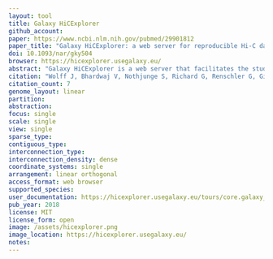 ```yaml
---
layout: tool 
title: Galaxy HiCExplorer
github_account: 
paper: https://www.ncbi.nlm.nih.gov/pubmed/29901812
paper_title: "Galaxy HiCExplorer: a web server for reproducible Hi-C data analysis, quality control and visualization."
doi: 10.1093/nar/gky504
browser: https://hicexplorer.usegalaxy.eu/
abstract: "Galaxy HiCExplorer is a web server that facilitates the study of the 3D conformation of chromatin by allowing Hi-C data processing, analysis and visualization. With the Galaxy HiCExplorer web server, users with little bioinformatic background can perform every step of the analysis in one workflow: mapping of the raw sequence data, creation of Hi-C contact matrices, quality assessment, correction of contact matrices and identification of topological associated domains (TADs) and A/B compartments. Users can create publication ready plots of the contact matrix, A/B compartments, and TADs on a selected genomic locus, along with additional information like gene tracks or ChIP-seq signals. Galaxy HiCExplorer is freely usable at: https://hicexplorer.usegalaxy.eu and is available as a Docker container: https://github.com/deeptools/docker-galaxy-hicexplorer."
citation: "Wolff J, Bhardwaj V, Nothjunge S, Richard G, Renschler G, Gilsbach R, et al. Galaxy HiCExplorer: a web server for reproducible Hi-C data analysis, quality control and visualization. Nucleic Acids Res. academic.oup.com; 2018;46: W11–W16."
citation_count: 7
genome_layout: linear
partition: 
abstraction: 
focus: single
scale: single
view: single
sparse_type: 
contiguous_type: 
interconnection_type: 
interconnection_density: dense
coordinate_systems: single
arrangement: linear orthogonal
access_format: web browser
supported_species: 
user_documentation: https://hicexplorer.usegalaxy.eu/tours/core.galaxy_ui
pub_year: 2018
license: MIT
license_form: open
image: /assets/hicexplorer.png
image_location: https://hicexplorer.usegalaxy.eu/
notes: 
---
```

